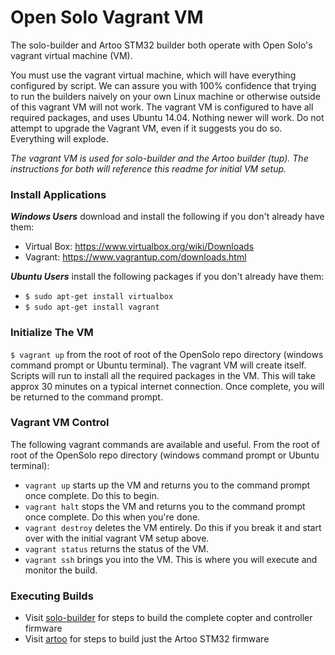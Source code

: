 # Open Solo Vagrant VM #
The solo-builder and Artoo STM32 builder both operate with Open Solo's vagrant virtual machine (VM).

You must use the vagrant virtual machine, which will have everything configured by script. We can assure you with 100% confidence that trying to run the builders naively on your own Linux machine or otherwise outside of this vagrant VM will not work.  The vagrant VM is configured to have all required packages, and uses Ubuntu 14.04.  Nothing newer will work.  Do not attempt to upgrade the Vagrant VM, even if it suggests you do so.  Everything will explode.

_The vagrant VM is used for solo-builder and the Artoo builder (tup).  The instructions for both will reference this readme for initial VM setup._

### Install Applications ###

***Windows Users*** download and install the following if you don't already have them:
* Virtual Box: https://www.virtualbox.org/wiki/Downloads
* Vagrant: https://www.vagrantup.com/downloads.html
  
 ***Ubuntu Users*** install the following packages if you don't already have them:
 * `$ sudo apt-get install virtualbox`
 * `$ sudo apt-get install vagrant`

### Initialize The VM ###

`$ vagrant up` from the root of root of the OpenSolo repo directory (windows command prompt or Ubuntu terminal). The vagrant VM will create itself. Scripts will run to install all the required packages in the VM. This will take approx 30 minutes on a typical internet connection. Once complete, you will be returned to the command prompt.

### Vagrant VM Control ###

The following vagrant commands are available and useful. From the root of root of the OpenSolo repo directory (windows command prompt or Ubuntu terminal): 
 * `vagrant up` starts up the VM and returns you to the command prompt once complete.  Do this to begin.
 * `vagrant halt` stops the VM and returns you to the command prompt once complete.  Do this when you're done.
 * `vagrant destroy` deletes the VM entirely.  Do this if you break it and start over with the initial vagrant VM setup above.
 * `vagrant status` returns the status of the VM.
 * `vagrant ssh` brings you into the VM. This is where you will execute and monitor the build.

### Executing Builds ###

 * Visit [solo-builder](../master/solo-builder) for steps to build the complete copter and controller firmware
 * Visit [artoo](../master/artoo) for steps to build just the Artoo STM32 firmware
